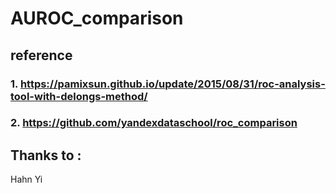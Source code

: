 # AUROC_comparison



## reference
### 1. https://pamixsun.github.io/update/2015/08/31/roc-analysis-tool-with-delongs-method/
### 2. https://github.com/yandexdataschool/roc_comparison

## Thanks to :
Hahn Yi
